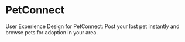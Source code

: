 # PetConnect

User Experience Design for PetConnect: Post your lost pet instantly and browse pets for adoption in your area.